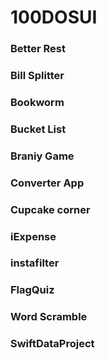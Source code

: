 # 100DOSUI


### Better Rest
### Bill Splitter
### Bookworm
### Bucket List
### Braniy Game
### Converter App
### Cupcake corner
### iExpense 
### instafilter
### FlagQuiz 
### Word Scramble
### SwiftDataProject



